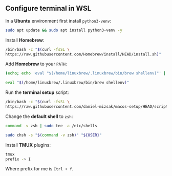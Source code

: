## Configure terminal in WSL

In a **Ubuntu** environment first install `python3-venv`:

```bash
sudo apt update && sudo apt install python3-venv -y
```

Install **Homebrew**:
```bash
/bin/bash -c "$(curl -fsSL \
https://raw.githubusercontent.com/Homebrew/install/HEAD/install.sh)"
```

Add **Homebrew** to your `PATH`:
```bash
(echo; echo 'eval "$(/home/linuxbrew/.linuxbrew/bin/brew shellenv)"' | tee -a ${HOME}/.zshenv ${HOME}/.bashrc)
```
```bash
eval "$(/home/linuxbrew/.linuxbrew/bin/brew shellenv)"
```

Run the **terminal setup** script:
```bash
/bin/bash -c "$(curl -fsSL \
https://raw.githubusercontent.com/daniel-mizsak/macos-setup/HEAD/scripts/terminal-setup.sh)"
```

Change the **default shell** to `zsh`:
```bash
command -v zsh | sudo tee -a /etc/shells
```
```bash
sudo chsh -s "$(command -v zsh)" "${USER}"
```

Install **TMUX** plugins:

```bash
tmux
prefix -> I
```

Where prefix for me is `Ctrl + f`.
